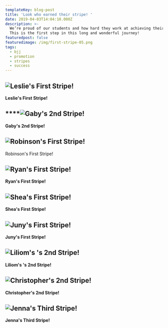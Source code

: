 ```yaml
---
templateKey: blog-post
title: 'Look who earned their stripe! '
date: 2019-04-03T14:04:10.000Z
description: >-
  We’re proud of our students and how hard they work at achieving their goals.
  This is the first step in this long and wonderful journey!
featuredpost: false
featuredimage: /img/first-stripe-05.png
tags:
  - bjj
  - promotion
  - stripes
  - success
---
```

## ![Leslie's First Stripe!](/img/first-stripe-01.png "Leslie's First Stripe!")

**Leslie's First Stripe!**

## ****![Gaby's 2nd Stripe!](/img/first-stripe-02.png "Gaby's 2nd Stripe!")

**Gaby's 2nd Stripe!**

## ![Robinson's First Stripe!](/img/first-stripe-03.png "Robinson's First Stripe!")

Robinson's First Stripe!

## ![Ryan's First Stripe!](/img/first-stripe-04.png "Ryan's First Stripe!")

**Ryan's First Stripe!**

## ![Shea's First Stripe!](/img/first-stripe-05.png "Shea's First Stripe!")

**Shea's First Stripe!**

## ![Juny's First Stripe!](/img/first-stripe-06.png "Juny's First Stripe!")

**Juny's First Stripe!**

## ![Liliom's 's 2nd Stripe!](/img/first-stripe-07.png "Liliom's 's 2nd Stripe!")

**Liliom's 's 2nd Stripe!**

## ![Christopher's 2nd Stripe!](/img/first-stripe-08.png "Christopher's 2nd Stripe!")

**Christopher's 2nd Stripe!**

## ![Jenna's Third Stripe!](/img/first-stripe-09.png "Jenna's Third Stripe!")

**Jenna's Third Stripe!**
